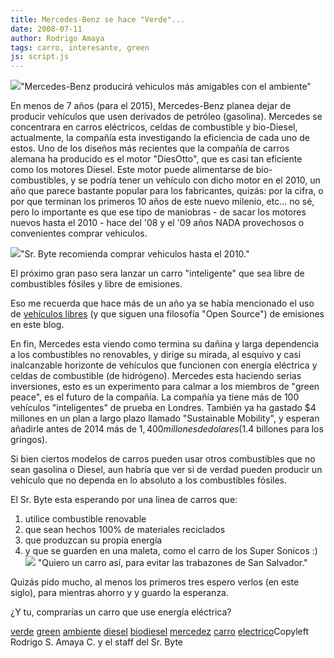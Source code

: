 ```yaml
---
title: Mercedes-Benz se hace "Verde"...
date: 2008-07-11
author: Rodrigo Amaya
tags: carro, interesante, green
js: script.js
---
```


[![](http://bp3.blogger.com/_ayvorITawE4/SHdprvOgiMI/AAAAAAAAA3s/gziPgI_W18k/s400/mercedes.jpg)](http://bp3.blogger.com/_ayvorITawE4/SHdprvOgiMI/AAAAAAAAA3s/gziPgI_W18k/s1600-h/mercedes.jpg)"Mercedes-Benz producirá
      vehiculos más amigables con el ambiente"

En
      menos de 7 años (para el 2015), Mercedes-Benz planea dejar de producir vehículos que usen
      derivados de petróleo (gasolina). Mercedes se concentrara en carros eléctricos, celdas de
      combustible y bio-Diesel, actualmente, la compañía esta investigando la eficiencia de cada uno
      de estos.
Uno de los diseños más recientes que la compañía de carros alemana ha
      producido es el motor "DiesOtto", que es casi tan eficiente como los motores Diesel. Este
      motor puede alimentarse de bio-combustibles, y se podría tener un vehículo con dicho motor en
      el 2010, un año que parece bastante popular para los fabricantes, quizás: por la cifra, o por
      que terminan los primeros 10 años de este nuevo milenio, etc... no sé, pero lo importante es
      que ese tipo de maniobras - de sacar los motores nuevos hasta el 2010 - hace del '08 y el '09
      años NADA provechosos o convenientes comprar vehiculos.

[![](http://bp0.blogger.com/_ayvorITawE4/SHdpr_OgiNI/AAAAAAAAA30/DJ_HcK6yPNg/s400/electric-car.jpg)](http://bp0.blogger.com/_ayvorITawE4/SHdpr_OgiNI/AAAAAAAAA30/DJ_HcK6yPNg/s1600-h/electric-car.jpg)"Sr. Byte recomienda comprar
      vehiculos hasta el 2010."

El próximo gran
      paso sera lanzar un carro "inteligente" que sea libre de combustibles fósiles y libre de
      emisiones.

Eso me recuerda que
      hace más de un año ya se había mencionado el uso de [vehículos libres](http://srbyte.blogspot.com/2007/03/el-primer-automvil-libre.html) (y que siguen una filosofía "Open
      Source") de emisiones en este blog.

En fin, Mercedes esta
      viendo como termina su dañina y larga dependencia a los combustibles no renovables, y dirige
      su mirada, al esquivo y casi inalcanzable horizonte de vehículos que funcionen con energía
      eléctrica y celdas de combustible (de hidrógeno). Mercedes esta haciendo serias inversiones,
      esto es un experimento para calmar a los miembros de "green peace", es el futuro de la
      compañía. La compañía ya tiene más de 100 vehículos "inteligentes" de prueba en Londres.
      También ya ha gastado $4 millones en un plan a largo plazo llamado "Sustainable Mobility", y
      esperan añadirle antes de 2014 más de $1,400 millones de dolares ($1.4 billones para los
      gringos).

Si bien ciertos modelos de carros pueden usar otros
      combustibles que no sean gasolina o Diesel, aun habría que ver si de verdad pueden producir un
      vehículo que no dependa en lo absoluto a los combustibles fósiles.

El
      Sr. Byte esta esperando por una linea de carros que:

1. utilice combustible renovable
2. que sean hechos 100% de materiales reciclados
3. que produzcan su propia energía
4. y que se guarden en una maleta, como el carro de los Super Sonicos :)
[![](http://bp3.blogger.com/_ayvorITawE4/SHdpsvOgiOI/AAAAAAAAA38/XrxcwGfMs0A/s400/jetsons.jpg)](http://bp3.blogger.com/_ayvorITawE4/SHdpsvOgiOI/AAAAAAAAA38/XrxcwGfMs0A/s1600-h/jetsons.jpg) "Quiero un carro así, para
      evitar las trabazones de San Salvador."

Quizás pido mucho, al menos los primeros tres espero verlos (en este siglo), para
      mientras ahorro y y guardo la esperanza.

¿Y tu, comprarías un carro que
      use energía eléctrica?

[verde](http://www.blogalaxia.com/tags/verde) [green](http://www.blogalaxia.com/tags/green) [ambiente](http://www.blogalaxia.com/tags/ambiente) [diesel](http://www.blogalaxia.com/tags/diesel) [biodiesel](http://www.blogalaxia.com/tags/biodiesel)
[mercedez](http://www.blogalaxia.com/tags/mercedez)
      [carro](http://www.blogalaxia.com/tags/carro) [electrico](http://www.blogalaxia.com/tags/electrico)Copyleft Rodrigo S. Amaya C. y el staff del Sr.
      Byte